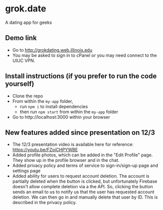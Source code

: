 # grok.date
A dating app for geeks

## Demo link
- Go to http://grokdating.web.illinois.edu
- You may be asked to sign in to cPanel or you may need connect to the UIUC VPN.

## Install instructions (if you prefer to run the code yourself)
- Clone the repo
- From within the `my-app` folder,
  - run `npm i` to install dependencies
  - then run `npm start` from within the `my-app` folder
- Go to http://localhost:3000 within your browser

## New features added since presentation on 12/3
- The 12/3 presentation video is available here for reference: https://youtu.be/FZoiCHPYWBE
- Added profile photos, which can be added in the "Edit Profile" page. They show up in the profile browser and in the chat.
- Added privacy policy and terms of service to sign-in/sign-up page and settings page
- Added ability for users to request account deletion. The account is partially deleted when the button is clicked, but unfortunately Firebase doesn't allow complete deletion via a the API. So, clicking the button sends an email to us to notify us that the user has requested account deletion. We can then go in and manually delete that user by ID. This is described in the privacy policy.
